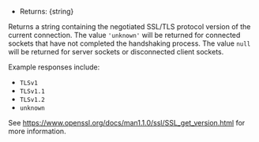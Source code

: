 <!-- YAML
added: v5.7.0
-->

* Returns: {string}

Returns a string containing the negotiated SSL/TLS protocol version of the
current connection. The value `'unknown'` will be returned for connected
sockets that have not completed the handshaking process. The value `null` will
be returned for server sockets or disconnected client sockets.

Example responses include:

* `TLSv1`
* `TLSv1.1`
* `TLSv1.2`
* `unknown`

See <https://www.openssl.org/docs/man1.1.0/ssl/SSL_get_version.html> for more
information.

